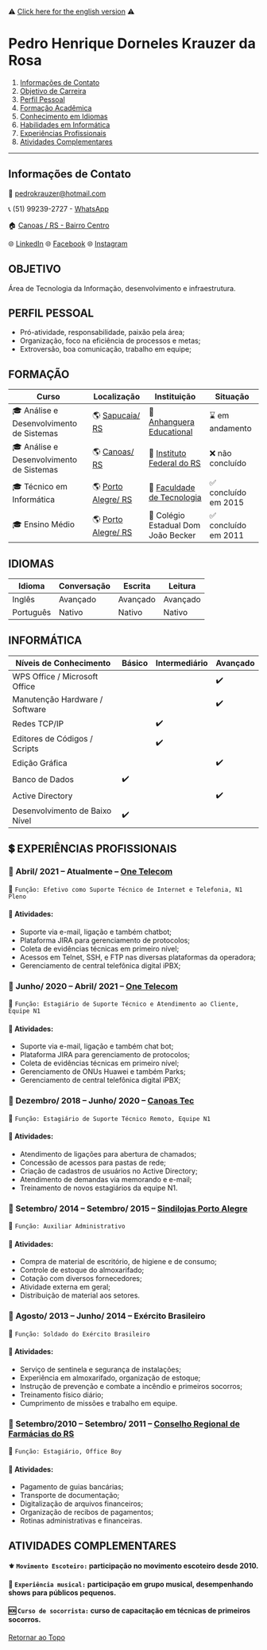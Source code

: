 :warning: [Click here for the english version](https://github.com/KrauzerPH94/curriculo/wiki/Resume) :warning:

# Pedro Henrique Dorneles Krauzer da Rosa
1. [Informações de Contato](https://github.com/KrauzerPH94/curriculo?fbclid=IwAR2nf9ek4ATU02XdFDgBm9FUmdDXIGAjJOLLoE1x08D6SQkiw5Eq5FVNemQ#informa%C3%A7%C3%B5es-de-contato)
1. [Objetivo de Carreira](https://github.com/KrauzerPH94/curriculo?fbclid=IwAR2nf9ek4ATU02XdFDgBm9FUmdDXIGAjJOLLoE1x08D6SQkiw5Eq5FVNemQ#objetivo)
1. [Perfil Pessoal](https://github.com/KrauzerPH94/curriculo?fbclid=IwAR2nf9ek4ATU02XdFDgBm9FUmdDXIGAjJOLLoE1x08D6SQkiw5Eq5FVNemQ#perfil-pessoal)
1. [Formação Acadêmica](https://github.com/KrauzerPH94/curriculo?fbclid=IwAR2nf9ek4ATU02XdFDgBm9FUmdDXIGAjJOLLoE1x08D6SQkiw5Eq5FVNemQ#forma%C3%A7%C3%A3o)
1. [Conhecimento em Idiomas](https://github.com/KrauzerPH94/curriculo?fbclid=IwAR2nf9ek4ATU02XdFDgBm9FUmdDXIGAjJOLLoE1x08D6SQkiw5Eq5FVNemQ#idiomas)
1. [Habilidades em Informática](https://github.com/KrauzerPH94/curriculo?fbclid=IwAR2nf9ek4ATU02XdFDgBm9FUmdDXIGAjJOLLoE1x08D6SQkiw5Eq5FVNemQ#inform%C3%A1tica)
1. [Experiências Profissionais](https://github.com/KrauzerPH94/curriculo?fbclid=IwAR2nf9ek4ATU02XdFDgBm9FUmdDXIGAjJOLLoE1x08D6SQkiw5Eq5FVNemQ#heavy_dollar_sign-experi%C3%AAncias-profissionais)
1. [Atividades Complementares](https://github.com/KrauzerPH94/curriculo?fbclid=IwAR2nf9ek4ATU02XdFDgBm9FUmdDXIGAjJOLLoE1x08D6SQkiw5Eq5FVNemQ#atividades-complementares)
---

## Informações de Contato
:e-mail: pedrokrauzer@hotmail.com

:telephone_receiver: (51) 99239-2727 - [WhatsApp](https://api.whatsapp.com/send?phone=5551992392727)

:house: [Canoas / RS - Bairro Centro](https://bit.ly/2VmU7mI)

:globe_with_meridians: [LinkedIn](https://www.linkedin.com/in/pedro-krauzer-51103a101/) :globe_with_meridians: [Facebook](https://www.facebook.com/pedro.krauzer) :globe_with_meridians: [Instagram](https://www.instagram.com/kraauzer/?hl=pt-br)

## OBJETIVO
Área de Tecnologia da Informação, desenvolvimento e infraestrutura.

## PERFIL PESSOAL
- Pró-atividade, responsabilidade, paixão pela área;
- Organização, foco na eficiência de processos e metas;
- Extroversão, boa comunicação, trabalho em equipe;

## FORMAÇÃO

| Curso | Localização | Instituição | Situação |
| ----- | ----------- | ----------- | -------- |
| :mortar_board: Análise e Desenvolvimento de Sistemas | :earth_americas: [Sapucaia/ RS](https://bit.ly/3rHedUV) | :school: [Anhanguera Educational](https://www.anhanguera.com/) | :hourglass: em andamento |
| :mortar_board: Análise e Desenvolvimento de Sistemas | :earth_americas: [Canoas/ RS](https://bit.ly/2VmU7mI) | :school: [Instituto Federal do RS](https://ifrs.edu.br/) | :x: não concluído |
| :mortar_board: Técnico em Informática | :earth_americas: [Porto Alegre/ RS](https://bit.ly/3rIyh9J) | :school: [Faculdade de Tecnologia](https://www.ftec.com.br/porto-alegre/) | :white_check_mark: concluído em 2015 |
| :mortar_board: Ensino Médio | :earth_americas: [Porto Alegre/ RS](https://bit.ly/3rIyh9J) | :school: Colégio Estadual Dom João Becker | :white_check_mark: concluído em 2011 |

## IDIOMAS
| Idioma | Conversação | Escrita | Leitura | 
| ------ | ----------- | ------- | ------- |
| Inglês | Avançado | Avançado | Avançado |
| Português | Nativo | Nativo | Nativo |

## INFORMÁTICA
| Níveis de Conhecimento | Básico | Intermediário | Avançado |
| ---------------------- | ------ | ------------- | -------- |
| WPS Office / Microsoft Office  |        |               | :heavy_check_mark: |
| Manutenção Hardware / Software |        |               | :heavy_check_mark: |
| Redes TCP/IP                   |        | :heavy_check_mark: |               |
| Editores de Códigos / Scripts  |        | :heavy_check_mark: |               |
| Edição Gráfica                 |        |               | :heavy_check_mark: |
| Banco de Dados                 | :heavy_check_mark: |   |                    |
| Active Directory               |        |               | :heavy_check_mark: |
| Desenvolvimento de Baixo Nível | :heavy_check_mark: |                        |

## :heavy_dollar_sign: EXPERIÊNCIAS PROFISSIONAIS
### :office: Abril/ 2021 – Atualmente – [One Telecom](https://www.onetelecom.net.br/)
:briefcase: ``Função: Efetivo como Suporte Técnico de Internet e Telefonia, N1 Pleno``
#### :pushpin: Atividades:
- Suporte via e-mail, ligação e também chatbot;
- Plataforma JIRA para gerenciamento de protocolos;
- Coleta de evidências técnicas em primeiro nível;
- Acessos em Telnet, SSH, e FTP nas diversas plataformas da operadora;
- Gerenciamento de central telefônica digital iPBX;

### :office: Junho/ 2020 – Abril/ 2021 – [One Telecom](https://www.onetelecom.net.br/)
:briefcase: ``Função: Estagiário de Suporte Técnico e Atendimento ao Cliente, Equipe N1``
#### :pushpin: Atividades:
- Suporte via e-mail, ligação e também chat bot;
- Plataforma JIRA para gerenciamento de protocolos;
- Coleta de evidências técnicas em primeiro nível;
- Gerenciamento de ONUs Huawei e também Parks;
- Gerenciamento de central telefônica digital iPBX;

### :office: Dezembro/ 2018 – Junho/ 2020 – [Canoas Tec](http://canoastec.rs.gov.br/site/)
:briefcase: ``Função: Estagiário de Suporte Técnico Remoto, Equipe N1``
#### :pushpin: Atividades:
- Atendimento de ligações para abertura de chamados;
- Concessão de acessos para pastas de rede;
- Criação de cadastros de usuários no Active Directory;
- Atendimento de demandas via memorando e e-mail;
- Treinamento de novos estagiários da equipe N1.

### :office: Setembro/ 2014 – Setembro/ 2015 – [Sindilojas Porto Alegre](https://sindilojaspoa.com.br/)
:briefcase: ``Função: Auxiliar Administrativo``
#### :pushpin: Atividades:
- Compra de material de escritório, de higiene e de consumo;
- Controle de estoque do almoxarifado;
- Cotação com diversos fornecedores;
- Atividade externa em geral;
- Distribuição de material aos setores.

### :office: Agosto/ 2013 – Junho/ 2014 – Exército Brasileiro
:briefcase: ``Função: Soldado do Exército Brasileiro``
#### :pushpin: Atividades:
- Serviço de sentinela e segurança de instalações;
- Experiência em almoxarifado, organização de estoque;
- Instrução de prevenção e combate a incêndio e primeiros socorros;
- Treinamento físico diário;
- Cumprimento de missões e trabalho em equipe.

### :office: Setembro/2010 – Setembro/ 2011 – [Conselho Regional de Farmácias do RS](https://www.crfrs.org.br/)
:briefcase: ``Função: Estagiário, Office Boy``
#### :pushpin: Atividades:
- Pagamento de guias bancárias;
- Transporte de documentação;
- Digitalização de arquivos financeiros;
- Organização de recibos de pagamentos;
- Rotinas administrativas e financeiras.

## ATIVIDADES COMPLEMENTARES
#### :fleur_de_lis: ``Movimento Escoteiro:`` participação no movimento escoteiro desde 2010.
#### :musical_note: ``Experiência musical:`` participação em grupo musical, desempenhando shows para públicos pequenos.
#### :sos: ``Curso de socorrista:`` curso de capacitação em técnicas de primeiros socorros.

[Retornar ao Topo](https://github.com/KrauzerPH94/curriculo#pedro-henrique-dorneles-krauzer-da-rosa)
